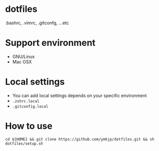 dotfiles
========
.bashrc, .vimrc, .gitconfg, ...etc


Support environment
========
* GNU/Linux
* Mac OSX


Local settings
===
* You can add local settings depends on your specific environment
 * `.zshrc.local`
 * `.gitconfig.local`


How to use
========
    cd ${HOME} && git clone https://github.com/ymkjp/dotfiles.git && sh dotfiles/setup.sh
